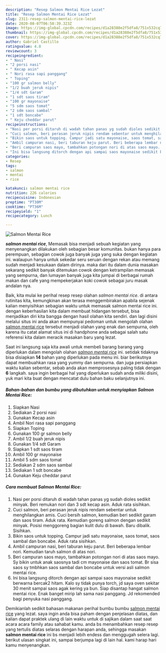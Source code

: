 ```yaml
---
description: "Resep Salmon Mentai Rice Lezat"
title: "Resep Salmon Mentai Rice Lezat"
slug: 2311-resep-salmon-mentai-rice-lezat
date: 2020-08-07T06:58:39.323Z
image: https://img-global.cpcdn.com/recipes/d1a28388e2f5dfa8/751x532cq70/salmon-mentai-rice-foto-resep-utama.jpg
thumbnail: https://img-global.cpcdn.com/recipes/d1a28388e2f5dfa8/751x532cq70/salmon-mentai-rice-foto-resep-utama.jpg
cover: https://img-global.cpcdn.com/recipes/d1a28388e2f5dfa8/751x532cq70/salmon-mentai-rice-foto-resep-utama.jpg
author: Gabriel Castillo
ratingvalue: 4.8
reviewcount: 3
recipeingredient:
- " Nasi"
- "2 porsi nasi"
- " Kecap asin"
- " Nori rasa sapi panggang"
- " Toping"
- "100 gr salmon belly"
- "1/2 buah jeruk nipis"
- "1/4 sdt Garam"
- "1 sdt saos tiram"
- "100 gr mayonaise"
- "5 sdm saos tomat"
- "2 sdm saos sambal"
- "1 sdt boncabe"
- " Keju cheddar parut"
recipeinstructions:
- "Nasi per porsi ditaruh di wadah tahan panas yg sudah dioles sedikit minyak. Beri remukan nori dan 3 sdt kecap asin. Aduk rata sisihkan."
- "Cuci salmon, beri perasan jeruk nipis rendam sebentar untuk menghilangkan amis. Cuci bersih salmon, kemudian beri sedikit garam dan saos tiram. Aduk rata. Kemudian goreng salmon dengan sedikit minyak. Posisi menggoreng bagian kulit dulu di bawah. Baru dibalik. Sisihkan."
- "Bikin saos untuk topping. Campur jadi satu mayonaise, saos tomat, saos sambal dan boncabe. Aduk rata sisihkan."
- "Ambil campuran nasi, beri taburan keju parut. Beri beberapa lembar nori. Kemudian taruh salmon di atas nori."
- "Beri campuran saos mayo, tambahkan potongan nori di atas saos mayo. Sy bikin untuk anak saosnya tadi cm mayonaise dan saos tomat. Br sisa saos sy tmbhkan saos sambal dan boncabe untuk versi asli salmon mentai rice."
- "Ini bisa langsung ditorch dengan api sampai saos mayonaise sedikit berwarna bercak2 hitam. Kalo sy tidak punya torch, jd saya oven sekitar 30 menit sampai saos agak kering ya bun. Siap disantap hangat salmon mentai rice. Enak banget mirip lah sama nasi panggang. Jd rekomended bagi penyuka nasi panggang."
categories:
- Resep
tags:
- salmon
- mentai
- rice

katakunci: salmon mentai rice 
nutrition: 226 calories
recipecuisine: Indonesian
preptime: "PT30M"
cooktime: "PT36M"
recipeyield: "1"
recipecategory: Lunch

---
```



![Salmon Mentai Rice](https://img-global.cpcdn.com/recipes/d1a28388e2f5dfa8/751x532cq70/salmon-mentai-rice-foto-resep-utama.jpg)

<b><i>salmon mentai rice</i></b>, Memasak bisa menjadi sebuah kegiatan yang menyenangkan dilakukan oleh sebagian besar komunitas. bukan hanya para perempuan, sebagian cowok juga banyak juga yang suka dengan kegiatan ini. walaupun hanya untuk sekedar seru seruan dengan rekan atau memang sudah menjadi kesukaan dalam dirinya. maka dari itu dalam dunia masakan sekarang sedikit banyak ditemukan cowok dengan ketrampilan memasak yang sempurna, dan lumayan banyak juga kita jumpai di berbagai rumah makan dan cafe yang mempekerjakan koki cowok sebagai juru masak andalan nya.



Baik, kita mulai ke perihal resep resep olahan <i>salmon mentai rice</i>. di antara rutinitas kita, kemungkinan akan terasa menggembirakan apabila sejenak kalian menyisihkan sebagian waktu untuk memasak salmon mentai rice ini. dengan keberhasilan kita dalam membuat hidangan tersebut, bisa menjadikan diri kita bangga dengan hasil olahan kita sendiri. dan lagi disini melalui situs ini anda akan mempunyai pedoman untuk mengolah olahan <u>salmon mentai rice</u> tersebut menjadi olahan yang enak dan sempurna, oleh karena itu catat alamat situs ini di handphone anda sebagai salah satu referensi kita dalam meracik masakan baru yang lezat.


Saat ini langsung saja kita awali untuk membeli barang barang yang diperlukan dalam mengolah olahan <u><i>salmon mentai rice</i></u> ini. setidak tidaknya bisa disiapkan <b>14</b> bahan yang diperlukan pada menu ini. biar berikutnya dapat membuahkan rasa yang yummy dan sempurna. dan juga persiapkan waktu kalian sebentar, sebab anda akan memprosesnya paling tidak dengan <b>6</b> langkah. saya ingin berbagai hal yang diperlukan sudah anda miliki disini, yuk mari kita buat dengan mencatat dulu bahan baku selanjutnya ini.

<!--inarticleads1-->

##### Bahan-bahan dan bumbu yang dibutuhkan untuk menyiapkan Salmon Mentai Rice:

1. Siapkan  Nasi
1. Sediakan 2 porsi nasi
1. Gunakan  Kecap asin
1. Ambil  Nori rasa sapi panggang
1. Siapkan  Toping
1. Gunakan 100 gr salmon belly
1. Ambil 1/2 buah jeruk nipis
1. Gunakan 1/4 sdt Garam
1. Siapkan 1 sdt saos tiram
1. Ambil 100 gr mayonaise
1. Ambil 5 sdm saos tomat
1. Sediakan 2 sdm saos sambal
1. Sediakan 1 sdt boncabe
1. Gunakan  Keju cheddar parut




<!--inarticleads2-->

##### Cara membuat Salmon Mentai Rice:

1. Nasi per porsi ditaruh di wadah tahan panas yg sudah dioles sedikit minyak. Beri remukan nori dan 3 sdt kecap asin. Aduk rata sisihkan.
1. Cuci salmon, beri perasan jeruk nipis rendam sebentar untuk menghilangkan amis. Cuci bersih salmon, kemudian beri sedikit garam dan saos tiram. Aduk rata. Kemudian goreng salmon dengan sedikit minyak. Posisi menggoreng bagian kulit dulu di bawah. Baru dibalik. Sisihkan.
1. Bikin saos untuk topping. Campur jadi satu mayonaise, saos tomat, saos sambal dan boncabe. Aduk rata sisihkan.
1. Ambil campuran nasi, beri taburan keju parut. Beri beberapa lembar nori. Kemudian taruh salmon di atas nori.
1. Beri campuran saos mayo, tambahkan potongan nori di atas saos mayo. Sy bikin untuk anak saosnya tadi cm mayonaise dan saos tomat. Br sisa saos sy tmbhkan saos sambal dan boncabe untuk versi asli salmon mentai rice.
1. Ini bisa langsung ditorch dengan api sampai saos mayonaise sedikit berwarna bercak2 hitam. Kalo sy tidak punya torch, jd saya oven sekitar 30 menit sampai saos agak kering ya bun. Siap disantap hangat salmon mentai rice. Enak banget mirip lah sama nasi panggang. Jd rekomended bagi penyuka nasi panggang.




Demikianlah sedikit bahasan makanan perihal bumbu bumbu <u>salmon mentai rice</u> yang lezat. saya ingin anda bisa paham dengan penjelasan diatas, dan kalian dapat praktek ulang di lain waktu untuk di sajikan dalam saat saat acara acara family atau sahabat kamu. anda bs menambahkan resep resep yang tertulis diatas selaras dengan harapan anda, sehingga masakan <b>salmon mentai rice</b> ini bs menjadi lebih endess dan menggugah selera lagi. berikut ulasan singkat ini, sampai berjumpa lagi di lain hal. kami harap hari kamu menyenangkan.

